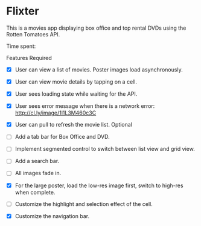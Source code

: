 # Flixter

This is a movies app displaying box office and top rental DVDs using the Rotten Tomatoes API.

Time spent: <Number of hours spent>

Features
Required

* [x] User can view a list of movies. Poster images load asynchronously.
* [x] User can view movie details by tapping on a cell.
* [x] User sees loading state while waiting for the API.
* [x] User sees error message when there is a network error: http://cl.ly/image/1l1L3M460c3C
* [x] User can pull to refresh the movie list.
Optional

* [ ] Add a tab bar for Box Office and DVD.
* [ ] Implement segmented control to switch between list view and grid view.
* [ ] Add a search bar.
* [ ] All images fade in.
* [x] For the large poster, load the low-res image first, switch to high-res when complete.
* [ ] Customize the highlight and selection effect of the cell.
* [x] Customize the navigation bar.
